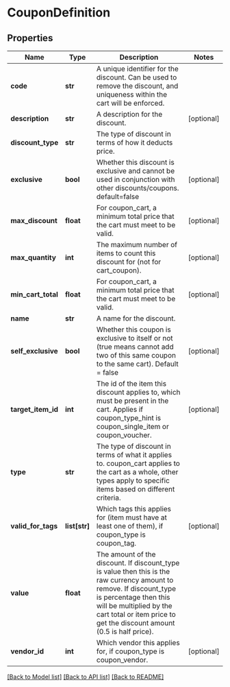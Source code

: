 # CouponDefinition

## Properties
Name | Type | Description | Notes
------------ | ------------- | ------------- | -------------
**code** | **str** | A unique identifier for the discount. Can be used to remove the discount, and uniqueness within the cart will be enforced. | 
**description** | **str** | A description for the discount. | [optional] 
**discount_type** | **str** | The type of discount in terms of how it deducts price. | 
**exclusive** | **bool** | Whether this discount is exclusive and cannot be used in conjunction with other discounts/coupons. default&#x3D;false | [optional] 
**max_discount** | **float** | For coupon_cart, a minimum total price that the cart must meet to be valid. | [optional] 
**max_quantity** | **int** | The maximum number of items to count this discount for (not for cart_coupon). | [optional] 
**min_cart_total** | **float** | For coupon_cart, a minimum total price that the cart must meet to be valid. | [optional] 
**name** | **str** | A name for the discount. | 
**self_exclusive** | **bool** | Whether this coupon is exclusive to itself or not (true means cannot add two of this same coupon to the same cart).  Default &#x3D; false | [optional] 
**target_item_id** | **int** | The id of the item this discount applies to, which must be present in the cart. Applies if coupon_type_hint is coupon_single_item or coupon_voucher. | [optional] 
**type** | **str** | The type of discount in terms of what it applies to. coupon_cart applies to the cart as a whole, other types apply to specific items based on different criteria. | 
**valid_for_tags** | **list[str]** | Which tags this applies for (item must have at least one of them), if coupon_type is coupon_tag. | [optional] 
**value** | **float** | The amount of the discount. If discount_type is value then this is the raw currency amount to remove. If discount_type is percentage then this will be multiplied by the cart total or item price to get the discount amount (0.5 is half price). | 
**vendor_id** | **int** | Which vendor this applies for, if coupon_type is coupon_vendor. | [optional] 

[[Back to Model list]](../README.md#documentation-for-models) [[Back to API list]](../README.md#documentation-for-api-endpoints) [[Back to README]](../README.md)



